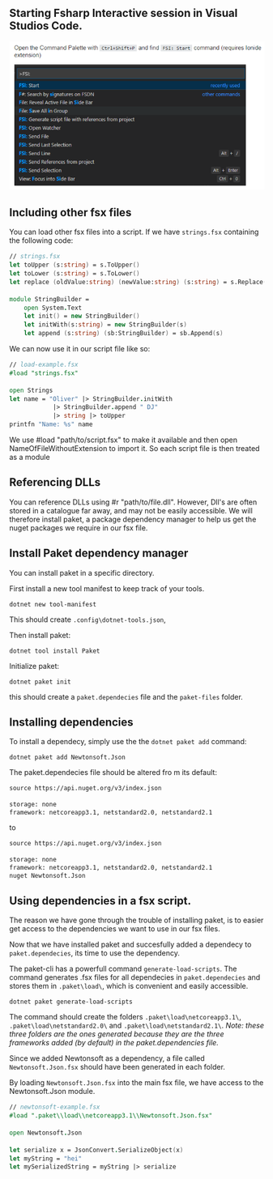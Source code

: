 
## Starting Fsharp Interactive session in Visual Studios Code.

[logo]: ./images/fsharp-interactive-vs-code.png "Fsharp-interactive-vs-code"
![alt text][logo]

## Including other fsx files
You can load other fsx files into a script. If we have `strings.fsx` containing the following code:
```fsharp
// strings.fsx
let toUpper (s:string) = s.ToUpper()
let toLower (s:string) = s.ToLower()
let replace (oldValue:string) (newValue:string) (s:string) = s.Replace(oldValue,newValue)

module StringBuilder =
    open System.Text
    let init() = new StringBuilder()
    let initWith(s:string) = new StringBuilder(s)
    let append (s:string) (sb:StringBuilder) = sb.Append(s)
```

We can now use it in our  script file like so:

```fsharp
// load-example.fsx
#load "strings.fsx"

open Strings
let name = "Oliver" |> StringBuilder.initWith
            |> StringBuilder.append " DJ"
            |> string |> toUpper
printfn "Name: %s" name
```
We use #load "path/to/script.fsx" to make it available and then open NameOfFileWithoutExtension to import it. So each script file is then treated as a module


## Referencing DLLs
You can reference DLLs using #r "path/to/file.dll". However, Dll's are often stored in a catalogue far away, and may not be easily accessible. We will therefore install paket, a package dependency manager to help us get the nuget packages we require in our fsx file.


## Install Paket dependency manager
You can install paket in a specific directory.

First install a new tool manifest to keep track of your tools.
```
dotnet new tool-manifest
```
This should create `.config\dotnet-tools.json`,

Then install paket:
```
dotnet tool install Paket
```

Initialize paket:
```
dotnet paket init
```

this should create a `paket.dependecies` file and the `paket-files` folder.


## Installing dependencies

To install a dependecy, simply use the the `dotnet paket add` command:

```
dotnet paket add Newtonsoft.Json
```

The paket.dependecies file should be altered fro m its default:
```
source https://api.nuget.org/v3/index.json

storage: none
framework: netcoreapp3.1, netstandard2.0, netstandard2.1
```
to 
```
source https://api.nuget.org/v3/index.json

storage: none
framework: netcoreapp3.1, netstandard2.0, netstandard2.1
nuget Newtonsoft.Json
```

## Using dependencies in a fsx script. 
The reason we have gone through the trouble of installing paket, is to easier get access to the dependencies we want to use in our fsx files.

Now that we have installed paket and succesfully added a dependecy to `paket.dependecies`, its time to use the dependency.

The paket-cli has a powerfull command `generate-load-scripts`. The command generates .fsx files for all dependecies in `paket.dependecies` and stores them in `.paket\load\`, which is convenient and easily accessible. 

```
dotnet paket generate-load-scripts
```
The command should create the folders `.paket\load\netcoreapp3.1\`, `.paket\load\netstandard2.0\` and `.paket\load\netstandard2.1\`. *Note: these three folders are the ones generated because they are the three frameworks added (by default) in the paket.dependencies file.*

Since we added Newtonsoft as a dependency, a file called `Newtonsoft.Json.fsx` should have been generated in each folder.

By loading `Newtonsoft.Json.fsx` into the main fsx file, we have access to the Newtonsoft.Json module. 

``` fsharp
// newtonsoft-example.fsx
#load ".paket\\load\\netcoreapp3.1\\Newtonsoft.Json.fsx"

open Newtonsoft.Json

let serialize x = JsonConvert.SerializeObject(x)
let myString = "hei"
let mySerializedString = myString |> serialize
```





